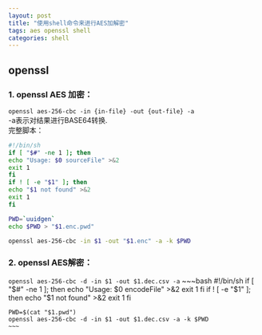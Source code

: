 ```yaml
---
layout: post
title: "使用shell命令来进行AES加解密"
tags: aes openssl shell
categories: shell
---
```


## openssl

### 1. openssl AES 加密：
`openssl aes-256-cbc -in {in-file} -out {out-file} -a`  
-a表示对结果进行BASE64转换.  
完整脚本：  
~~~bash
#!/bin/sh
if [ "$#" -ne 1 ]; then
echo "Usage: $0 sourceFile" >&2
exit 1
fi
if ! [ -e "$1" ]; then
echo "$1 not found" >&2
exit 1
fi

PWD=`uuidgen`
echo $PWD > "$1.enc.pwd"

openssl aes-256-cbc -in $1 -out "$1.enc" -a -k $PWD
~~~
### 2. openssl AES解密：
`openssl aes-256-cbc -d -in $1 -out $1.dec.csv -a`
    ~~~bash
    #!/bin/sh
    if [ "$#" -ne 1 ]; then
      echo "Usage: $0 encodeFile" >&2
      exit 1
    fi
    if ! [ -e "$1" ]; then
      echo "$1 not found" >&2
      exit 1
    fi

    PWD=$(cat "$1.pwd")
    openssl aes-256-cbc -d -in $1 -out $1.dec.csv -a -k $PWD
    ~~~
###

